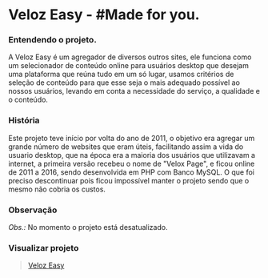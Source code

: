 # Veloz Easy - #Made for you.

### Entendendo o projeto.

A Veloz Easy é um agregador de diversos outros sites, ele funciona como um selecionador de conteúdo online para usuários desktop que desejam uma plataforma que reúna tudo em um só lugar, usamos critérios de seleção de conteúdo para que esse seja o mais adequado possível ao nossos usuários, levando em conta a necessidade do serviço, a qualidade e o conteúdo.

### História

Este projeto teve início por volta do ano de 2011, o objetivo era agregar um grande número de websites que eram úteis, facilitando assim a vida do usuario desktop, que na época era a maioria dos usuários que utilizavam a internet, a primeira versão recebeu o nome de "Velox Page", e ficou online de 2011 a 2016, sendo desenvolvida em PHP com Banco MySQL. O que foi preciso descontinuar pois ficou impossível manter o projeto sendo que o mesmo não cobria os custos.

### Observação

_Obs.:_ No momento o projeto está desatualizado. 

### Visualizar projeto

> [Veloz Easy](https://everaldo-martins.github.io/velozeasy)
